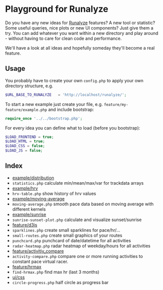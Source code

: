 # Playground for Runalyze
Do you have any new ideas for [Runalyze](https://github.com/Runalyze/Runalyze) features?
A new tool or statistic? Some useful queries, nice plots or new UI components? Just give them a try. You can add whatever you want within a new directory and play around - without having to care for clean code and performance.

We'll have a look at all ideas and hopefully someday they'll become a real feature.

## Usage
You probably have to create your own `config.php` to apply your own directory structure, e.g.
```php
$URL_BASE_TO_RUNALYZE	= 'http://localhost/runalyze/';
```

To start a new example just create your file, e.g. `feature/my-feature/example.php` and include bootstrap:
```php
require_once '../../bootstrap.php';
```

For every idea you can define what to load (before you bootstrap):
```php
$LOAD_FRONTEND = true;
$LOAD_HTML = true;
$LOAD_CSS = false;
$LOAD_JS = false;
```

## Index
 - [example/distribution](https://github.com/Runalyze/runalyze-playground/tree/master/example/distribution)
  - `statistics.php` calculate min/mean/max/var for trackdata arrays
 - [example/hrv](https://github.com/Runalyze/runalyze-playground/tree/master/example/hrv)
  - `hrv-table.php` show history of hrv values
 - [example/moving-average](https://github.com/Runalyze/runalyze-playground/tree/master/example/moving-average)
  - `moving-average.php` smooth pace data based on moving average with different kernels
 - [example/sunrise](https://github.com/Runalyze/runalyze-playground/tree/master/example/sunrise)
  - `sunrise-sunset-plot.php` calculate and visualize sunset/sunrise
 - [feature/d3js](https://github.com/Runalyze/runalyze-playground/tree/master/feature/d3js)
  - `sparklines.php` create small sparklines for pace/hr/...
  - `small-routes.php` create small graphics of your routes
  - `punchcard.php` punchcard of date/datetime for all activities
  - `radar-heatmap.php` radar heatmap of weekday/hours for all activities
 - [feature/activitiy_compare](https://github.com/Runalyze/runalyze-playground/tree/master/feature/activity_compare)
  - `activity-compare.php` compare one or more running activities to constant pace virtual racer.
 - [feature/hrmax](https://github.com/Runalyze/runalyze-playground/tree/master/feature/hrmax)
  - `find-hrmax.php` find max hr (last 3 months)
 - [ui/css](https://github.com/Runalyze/runalyze-playground/tree/master/ui/css)
  - `circle-progress.php` half circle as progress bar
